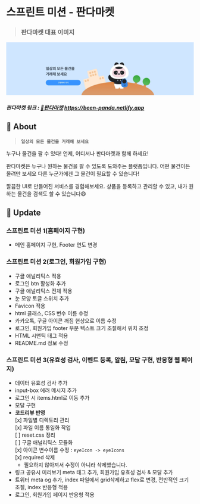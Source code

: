 # 스프린트 미션 - 판다마켓

> ### 판다마켓 대표 이미지

![판다마켓 대표 이미지](/image/img_preview.png)

##### 판다마켓 링크 : [🐼판다마켓](https://been-panda.netlify.app) https://been-panda.netlify.app

## 🐼 About

> **`일상의 모든 물건을 거래해 보세요`**

누구나 물건을 팔 수 있다! 언제, 어디서나 판다마켓과 함께 하세요!

판다마켓은 누구나 원하는 물건을 팔 수 있도록 도와주는 플랫폼입니다. 어떤 물건이든 올려만 보세요 다른 누군가에겐 그 물건이 필요할 수 있습니다!

깔끔한 UI로 만들어진 서비스를 경험해보세요. 상품을 등록하고 관리할 수 있고, 내가 원하는 물건을 검색도 할 수 있습니다😄

##  🔄️ Update

### 스프린트 미션 1(홈페이지 구현)
  - 메인 홈페이지 구현, Footer 연도 변경

### 스프린트 미션 2(로그인, 회원가입 구현)
  - 구글 애널리틱스 적용
  - 로그인 btn 활성화 추가
  - 구글 애널리틱스 전체 적용
  - 눈 모양 토글 스위치 추가
  - Favicon 적용
  - html 클래스, CSS 변수 이름 수정
  - 카카오톡, 구글 아이콘 깨짐 현상으로 이름 수정
  - 로그인, 회원가입 footer 부분 텍스트 크기 조절해서 위치 조정
  - HTML 시맨틱 태그 적용
  - README.md 정보 수정

### 스프린트 미션 3(유효성 검사, 이벤트 등록, 알림, 모달 구현, 반응형 웹 페이지)
  - 데이터 유효성 검사 추가
  - input-box 에러 메시지 추가
  - 로그인 시 items.html로 이동 추가
  - 모달 구현
  - **코드리뷰 반영**  
    [x] 파일별 디렉토리 관리  
    [x] 파일 이름 통일화 작업  
    [ ] reset.css 정리  
    [ ] 구글 애널리틱스 모듈화  
    [x] 아이콘 변수이름 수정 : `eyeIcon -> eyeIcons`  
    [x] required 삭제  
      - 필요하지 않아져서 수정이 아니라 삭제했습니다.
  - 링크 공유시 미리보기 meta 태그 추가, 회원가입 유효성 검사 & 모달 추가
  - 트위터 meta og 추가, index 파일에서 grid삭제하고 flex로 변경, 전반적인 크기 조절, index 반응형 적용
  - 로그인, 회원가입 페이지 반응형 적용